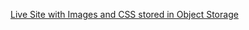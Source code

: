 [Live Site with Images and CSS stored in Object Storage](https://rb-ibm.s3.jp-tok.cloud-object-storage.appdomain.cloud/index.html)